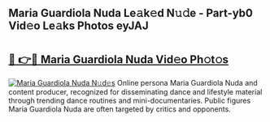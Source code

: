 ## Maria Guardiola Nuda Le𝚊k𝚎d N𝚞𝚍e - Part-yb0 Vid𝚎o Le𝚊ks Photos eyJAJ

# <h2><a href="http://fbckr9.evod.top/?m=Maria+Guardiola+Nuda">🔗 👉🔴 Maria Guardiola Nuda Vid𝚎o Ph𝚘t𝚘s</a></h2>

[![Maria Guardiola Nuda N𝚞d𝚎s](https://i.imgur.com/8V9OHl7.gif)](http://fbckr9.evod.top/?m=Maria+Guardiola+Nuda)
Online persona Maria Guardiola Nuda and content producer, recognized for disseminating dance and lifestyle material through trending dance routines and mini-documentaries. Public figures Maria Guardiola Nuda are often targeted by critics and opponents. 

